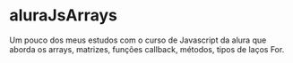 # aluraJsArrays

Um pouco dos meus estudos com o curso de Javascript da alura que aborda os arrays, matrizes, funções callback, métodos, tipos de laços For.